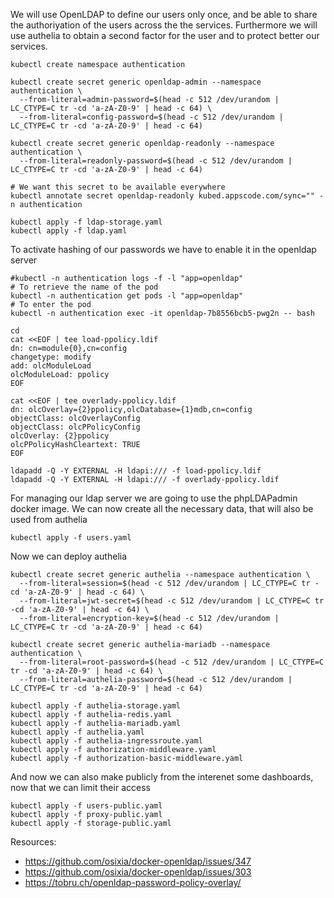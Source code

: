 We will use OpenLDAP to define our users only once, and be able to share the authoriyation
of the users across the the services. Furthermore we will use authelia to obtain a second factor
for the user and to protect better our services.

```
kubectl create namespace authentication

kubectl create secret generic openldap-admin --namespace authentication \
  --from-literal=admin-password=$(head -c 512 /dev/urandom | LC_CTYPE=C tr -cd 'a-zA-Z0-9' | head -c 64) \
  --from-literal=config-password=$(head -c 512 /dev/urandom | LC_CTYPE=C tr -cd 'a-zA-Z0-9' | head -c 64)

kubectl create secret generic openldap-readonly --namespace authentication \
  --from-literal=readonly-password=$(head -c 512 /dev/urandom | LC_CTYPE=C tr -cd 'a-zA-Z0-9' | head -c 64)

# We want this secret to be available everywhere
kubectl annotate secret openldap-readonly kubed.appscode.com/sync="" -n authentication

kubectl apply -f ldap-storage.yaml
kubectl apply -f ldap.yaml
```

To activate hashing of our passwords we have to enable it in the openldap server
```
#kubectl -n authentication logs -f -l "app=openldap"
# To retrieve the name of the pod
kubectl -n authentication get pods -l "app=openldap"
# To enter the pod
kubectl -n authentication exec -it openldap-7b8556bcb5-pwg2n -- bash

cd
cat <<EOF | tee load-ppolicy.ldif
dn: cn=module{0},cn=config
changetype: modify
add: olcModuleLoad
olcModuleLoad: ppolicy
EOF

cat <<EOF | tee overlady-ppolicy.ldif
dn: olcOverlay={2}ppolicy,olcDatabase={1}mdb,cn=config
objectClass: olcOverlayConfig
objectClass: olcPPolicyConfig
olcOverlay: {2}ppolicy
olcPPolicyHashCleartext: TRUE
EOF

ldapadd -Q -Y EXTERNAL -H ldapi:/// -f load-ppolicy.ldif 
ldapadd -Q -Y EXTERNAL -H ldapi:/// -f overlady-ppolicy.ldif 

```

For managing our ldap server we are going to use the phpLDAPadmin docker image.
We can now create all the necessary data, that will also be used from authelia

```
kubectl apply -f users.yaml
```

Now we can deploy authelia

```
kubectl create secret generic authelia --namespace authentication \
  --from-literal=session=$(head -c 512 /dev/urandom | LC_CTYPE=C tr -cd 'a-zA-Z0-9' | head -c 64) \
  --from-literal=jwt-secret=$(head -c 512 /dev/urandom | LC_CTYPE=C tr -cd 'a-zA-Z0-9' | head -c 64) \
  --from-literal=encryption-key=$(head -c 512 /dev/urandom | LC_CTYPE=C tr -cd 'a-zA-Z0-9' | head -c 64)

kubectl create secret generic authelia-mariadb --namespace authentication \
  --from-literal=root-password=$(head -c 512 /dev/urandom | LC_CTYPE=C tr -cd 'a-zA-Z0-9' | head -c 64) \
  --from-literal=authelia-password=$(head -c 512 /dev/urandom | LC_CTYPE=C tr -cd 'a-zA-Z0-9' | head -c 64)

kubectl apply -f authelia-storage.yaml
kubectl apply -f authelia-redis.yaml
kubectl apply -f authelia-mariadb.yaml
kubectl apply -f authelia.yaml
kubectl apply -f authelia-ingressroute.yaml
kubectl apply -f authorization-middleware.yaml
kubectl apply -f authorization-basic-middleware.yaml
```

And now we can also make publicly from the interenet some dashboards,
now that we can limit their access

```
kubectl apply -f users-public.yaml
kubectl apply -f proxy-public.yaml
kubectl apply -f storage-public.yaml
```


Resources:

* https://github.com/osixia/docker-openldap/issues/347
* https://github.com/osixia/docker-openldap/issues/303
* https://tobru.ch/openldap-password-policy-overlay/